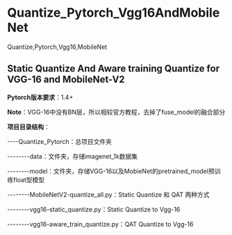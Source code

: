 # Quantize_Pytorch_Vgg16AndMobileNet
Quantize,Pytorch,Vgg16,MobileNet

## Static Quantize And Aware training Quantize for VGG-16 and MobileNet-V2 

**Pytorch版本要求**：1.4+

**Note**：VGG-16中没有BN层，所以相较官方教程，去掉了fuse_model的融合部分

**项目目录结构**：

----Quantize_Pytorch：总项目文件夹

--------data：文件夹，存储imagenet_1k数据集

--------model：文件夹，存储VGG-16以及MobieNet的pretrained_model预训练float型模型

--------MobileNetV2-quantize_all.py：Static Quantize 和 QAT 两种方式

--------vgg16-static_quantize.py：Static Quantize to Vgg-16

--------vgg16-aware_train_quantize.py：QAT Quantize to Vgg-16


